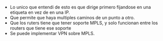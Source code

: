 - Lo unico que entendi de esto es que dirige primero fijandose en una etiqueta en vez de en una IP. 
- Que permite que haya multiples caminos de un punto a otro. 
- Que los ruters tiene que  tener soporte MPLS, y solo funcionan entre los routers que tiene ese soporte
- Se puede implementar VPN sobre MPLS.
